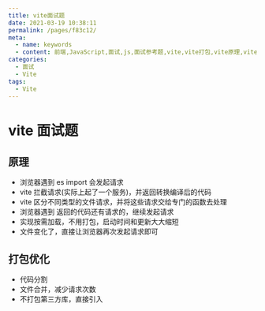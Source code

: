 ```yaml
---
title: vite面试题
date: 2021-03-19 10:38:11
permalink: /pages/f83c12/
meta:
  - name: keywords
  - content: 前端,JavaScript,面试,js,面试参考题,vite,vite打包,vite原理,vite常见面试题
categories:
  - 面试
  - Vite
tags:
  - Vite
---
```


# vite 面试题

## 原理

- 浏览器遇到 es import 会发起请求
- vite 拦截请求(实际上起了一个服务)，并返回转换编译后的代码
- vite 区分不同类型的文件请求，并将这些请求交给专门的函数去处理
- 浏览器遇到 返回的代码还有请求的，继续发起请求
- 实现按需加载，不用打包，启动时间和更新大大缩短
- 文件变化了，直接让浏览器再次发起请求即可

## 打包优化
- 代码分割
- 文件合并，减少请求次数
- 不打包第三方库，直接引入